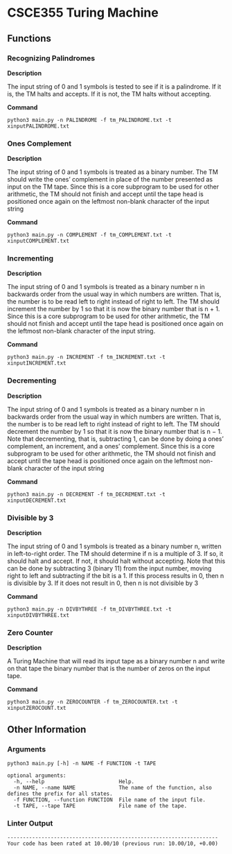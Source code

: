 # CSCE355 Turing Machine

## Functions

### Recognizing Palindromes

**Description**

The input string of 0 and 1 symbols is tested
to see if it is a palindrome. If it is, the TM halts and accepts. If it is
not, the TM halts without accepting.

**Command**

```
python3 main.py -n PALINDROME -f tm_PALINDROME.txt -t xinputPALINDROME.txt
```

### Ones Complement

**Description**

The input string of 0 and 1 symbols is treated as a
binary number. The TM should write the ones’ complement in place
of the number presented as input on the TM tape. Since this is a core
subprogram to be used for other arithmetic, the TM should not finish
and accept until the tape head is positioned once again on the leftmost
non-blank character of the input string

**Command**

```
python3 main.py -n COMPLEMENT -f tm_COMPLEMENT.txt -t xinputCOMPLEMENT.txt
```

### Incrementing

**Description**

The input string of 0 and 1 symbols is treated as a binary
number n in backwards order from the usual way in which numbers
are written. That is, the number is to be read left to right instead of
right to left. The TM should increment the number by 1 so that it is
now the binary number that is n + 1. Since this is a core subprogram
to be used for other arithmetic, the TM should not finish and accept
until the tape head is positioned once again on the leftmost non-blank
character of the input string.

**Command**

```
python3 main.py -n INCREMENT -f tm_INCREMENT.txt -t xinputINCREMENT.txt
```

### Decrementing

**Description**

The input string of 0 and 1 symbols is treated as a binary
number n in backwards order from the usual way in which numbers
are written. That is, the number is to be read left to right instead of
right to left. The TM should decrement the number by 1 so that it is
now the binary number that is n − 1. Note that decrementing, that is,
subtracting 1, can be done by doing a ones’ complement, an increment,
and a ones’ complement. Since this is a core subprogram to be used for
other arithmetic, the TM should not finish and accept until the tape
head is positioned once again on the leftmost non-blank character of
the input string

**Command**

```
python3 main.py -n DECREMENT -f tm_DECREMENT.txt -t xinputDECREMENT.txt
```

### Divisible by 3

**Description**

The input string of 0 and 1 symbols is treated as a binary
number n, written in left-to-right order. The TM should determine if n
is a multiple of 3. If so, it should halt and accept. If not, it should halt
without accepting. Note that this can be done by subtracting 3 (binary 11) from the input number, moving right to left and subtracting if the
bit is a 1. If this process results in 0, then n is divisible by 3. If it does
not result in 0, then n is not divisible by 3

**Command**

```
python3 main.py -n DIVBYTHREE -f tm_DIVBYTHREE.txt -t xinputDIVBYTHREE.txt
```

### Zero Counter

**Description**

A Turing Machine that will read its input tape as a binary number
n and write on that tape the binary number that is the number of zeros on
the input tape.

**Command**

```
python3 main.py -n ZEROCOUNTER -f tm_ZEROCOUNTER.txt -t xinputZEROCOUNT.txt
```

## Other Information

### Arguments

```
python3 main.py [-h] -n NAME -f FUNCTION -t TAPE

optional arguments:
  -h, --help                        Help.
  -n NAME, --name NAME              The name of the function, also defines the prefix for all states.
  -f FUNCTION, --function FUNCTION  File name of the input file.
  -t TAPE, --tape TAPE              File name of the tape.
```

### Linter Output

```
--------------------------------------------------------------------
Your code has been rated at 10.00/10 (previous run: 10.00/10, +0.00)
```
